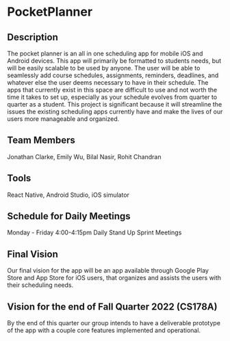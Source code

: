 # PocketPlanner
## Description
The pocket planner is an all in one scheduling app for mobile iOS and Android devices. This app will primarily be formatted to students needs, but will be easily scalable to be used by anyone. The user will be able to seamlessly add course schedules, assignments, reminders, deadlines, and whatever else the user deems necessary to have in their schedule. The apps that currently exist in this space are difficult to use and not worth the time it takes to set up, especially as your schedule evolves from quarter to quarter as a student. This project is significant because it will streamline the issues the existing scheduling apps currently have and make the lives of our users more manageable and organized.

## Team Members
Jonathan Clarke,
Emily Wu,
Bilal Nasir,
Rohit Chandran

## Tools
React Native, Android Studio, iOS simulator

## Schedule for Daily Meetings
Monday - Friday 4:00-4:15pm Daily Stand Up Sprint Meetings

## Final Vision
Our final vision for the app will be an app available through Google Play Store and App Store for iOS users, that organizes and assists the users with their scheduling needs. 

## Vision for the end of Fall Quarter 2022 (CS178A)
By the end of this quarter our group intends to have a deliverable prototype of the app with a couple core features implemented and operational.
